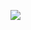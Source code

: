 [![](https://visitcount.itsvg.in/api?id=TAR-IT&label=Profile%20Views&color=12&icon=5&pretty=false)](https://visitcount.itsvg.in)
